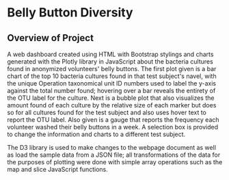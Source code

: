 # Belly Button Diversity

## Overview of Project

A web dashboard created using HTML with Bootstrap stylings and charts generated with the Plotly library in JavaScript about the bacteria cultures found in anonymized volunteers' belly buttons. The first plot given is a bar chart of the top 10 bacteria cultures found in that test subject's navel, with the unique Operation taxonomical unit ID numbers used to label the y-axis against the total number found; hovering over a bar reveals the entirety of the OTU label for the culture. Next is a bubble plot that also visualizes the amount found of each culture by the relative size of each marker but does so for all cultures found for the test subject and also uses hover text to report the OTU label. Also given is a gauge that reports the frequency each volunteer washed their belly buttons in a week. A selection box is provided to change the information and charts to a different test subject.

The D3 library is used to make changes to the webpage document as well as load the sample data from a JSON file; all transformations of the data for the purposes of plotting were done with simple array operations such as the map and slice JavaScript functions. 
